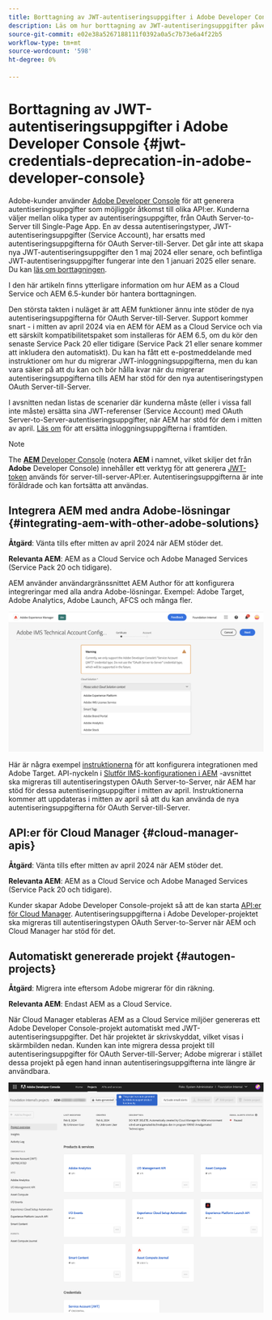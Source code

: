 ```yaml
---
title: Borttagning av JWT-autentiseringsuppgifter i Adobe Developer Console
description: Läs om hur borttagning av JWT-autentiseringsuppgifter påverkar AEM i Adobe Developer Console
source-git-commit: e02e38a5267188111f0392a0a5c7b73e6a4f22b5
workflow-type: tm+mt
source-wordcount: '598'
ht-degree: 0%

---
```



# Borttagning av JWT-autentiseringsuppgifter i Adobe Developer Console {#jwt-credentials-deprecation-in-adobe-developer-console}

Adobe-kunder använder [Adobe Developer Console](https://developer.adobe.com/console) för att generera autentiseringsuppgifter som möjliggör åtkomst till olika API:er. Kunderna väljer mellan olika typer av autentiseringsuppgifter, från OAuth Server-to-Server till Single-Page App. En av dessa autentiseringstyper, JWT-autentiseringsuppgifter (Service Account), har ersatts med autentiseringsuppgifterna för OAuth Server-till-Server. Det går inte att skapa nya JWT-autentiseringsuppgifter den 1 maj 2024 eller senare, och befintliga JWT-autentiseringsuppgifter fungerar inte den 1 januari 2025 eller senare. Du kan [läs om borttagningen](https://developer.adobe.com/developer-console/docs/guides/authentication/ServerToServerAuthentication/migration/).

I den här artikeln finns ytterligare information om hur AEM as a Cloud Service och AEM 6.5-kunder bör hantera borttagningen.

Den största takten i nuläget är att AEM funktioner ännu inte stöder de nya autentiseringsuppgifterna för OAuth Server-till-Server. Support kommer snart - i mitten av april 2024 via en AEM för AEM as a Cloud Service och via ett särskilt kompatibilitetspaket som installeras för AEM 6.5, om du kör den senaste Service Pack 20 eller tidigare (Service Pack 21 eller senare kommer att inkludera den automatiskt). Du kan ha fått ett e-postmeddelande med instruktioner om hur du migrerar JWT-inloggningsuppgifterna, men du kan vara säker på att du kan och bör hålla kvar när du migrerar autentiseringsuppgifterna tills AEM har stöd för den nya autentiseringstypen OAuth Server-till-Server.

I avsnitten nedan listas de scenarier där kunderna måste (eller i vissa fall inte måste) ersätta sina JWT-referenser (Service Account) med OAuth Server-to-Server-autentiseringsuppgifter, när AEM har stöd för dem i mitten av april. [Läs om](https://developer.adobe.com/developer-console/docs/guides/authentication/ServerToServerAuthentication/migration/#migration-overview) för att ersätta inloggningsuppgifterna i framtiden.

>[!NOTE]
>
>The [**AEM** Developer Console](/help/implementing/developing/introduction/development-guidelines.md#crxde-lite-and-developer-console) (notera **AEM** i namnet, vilket skiljer det från **Adobe** Developer Console) innehåller ett verktyg för att generera [JWT-token](/help/implementing/developing/introduction/generating-access-tokens-for-server-side-apis.md) används för server-till-server-API:er. Autentiseringsuppgifterna är inte föråldrade och kan fortsätta att användas.


## Integrera AEM med andra Adobe-lösningar {#integrating-aem-with-other-adobe-solutions}

**Åtgärd**: Vänta tills efter mitten av april 2024 när AEM stöder det.

**Relevanta AEM**: AEM as a Cloud Service och Adobe Managed Services (Service Pack 20 och tidigare).


AEM använder användargränssnittet AEM Author för att konfigurera integreringar med alla andra Adobe-lösningar. Exempel: Adobe Target, Adobe Analytics, Adobe Launch, AFCS och många fler.

![Integrera AEM med andra lösningar](/help/security/assets/jwt-deprecation.png)

Här är några exempel [instruktionerna](https://docs.mktossl.com/docs/experience-manager-cloud-service/content/sites/integrations/integration-adobe-target-ims.html?lang=en) för att konfigurera integrationen med Adobe Target. API-nyckeln i [Slutför IMS-konfigurationen i AEM](https://docs.mktossl.com/docs/experience-manager-cloud-service/content/sites/integrations/integration-adobe-target-ims.html#completing-the-ims-configuration-in-aem) -avsnittet ska migreras till autentiseringstypen OAuth Server-to-Server, när AEM har stöd för dessa autentiseringsuppgifter i mitten av april. Instruktionerna kommer att uppdateras i mitten av april så att du kan använda de nya autentiseringsuppgifterna för OAuth Server-till-Server.

## API:er för Cloud Manager {#cloud-manager-apis}

**Åtgärd**: Vänta tills efter mitten av april 2024 när AEM stöder det.

**Relevanta AEM**: AEM as a Cloud Service och Adobe Managed Services (Service Pack 20 och tidigare).

Kunder skapar Adobe Developer Console-projekt så att de kan starta [API:er för Cloud Manager](https://developer.adobe.com/experience-cloud/cloud-manager/guides/getting-started/create-api-integration/). Autentiseringsuppgifterna i Adobe Developer-projektet ska migreras till autentiseringstypen OAuth Server-to-Server när AEM och Cloud Manager har stöd för det.

## Automatiskt genererade projekt {#autogen-projects}

**Åtgärd**: Migrera inte eftersom Adobe migrerar för din räkning.

**Relevanta AEM**: Endast AEM as a Cloud Service.

När Cloud Manager etableras AEM as a Cloud Service miljöer genereras ett Adobe Developer Console-projekt automatiskt med JWT-autentiseringsuppgifter. Det här projektet är skrivskyddat, vilket visas i skärmbilden nedan. Kunden kan inte migrera dessa projekt till autentiseringsuppgifter för OAuth Server-till-Server; Adobe migrerar i stället dessa projekt på egen hand innan autentiseringsuppgifterna inte längre är användbara.

![Automatiskt genererade projekt](/help/security/assets/jwt-deprecation-autogen-projects.png)

